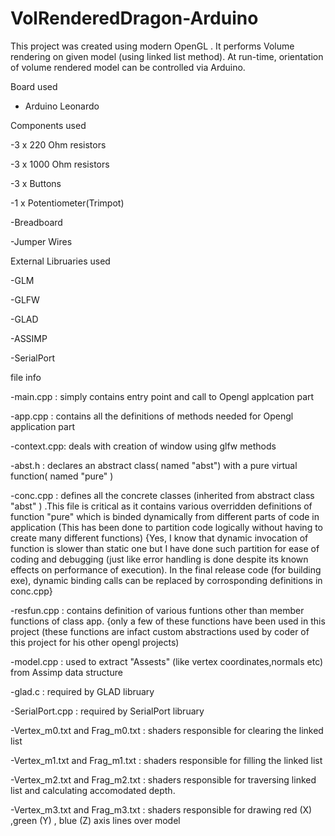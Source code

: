 # VolRenderedDragon-Arduino
This project was created using modern OpenGL . It performs Volume rendering on given model (using linked list method). At run-time, orientation of volume rendered model can be controlled via Arduino.


Board used

- Arduino Leonardo



Components used

-3 x 220 Ohm resistors

-3 x 1000 Ohm resistors

-3 x Buttons

-1 x Potentiometer(Trimpot)

-Breadboard

-Jumper Wires




External Libruaries used

-GLM

-GLFW

-GLAD

-ASSIMP

-SerialPort




file info

-main.cpp : simply contains entry point and call to Opengl applcation part

-app.cpp : contains all the definitions of methods needed for Opengl application part

-context.cpp: deals with creation of window using glfw methods

-abst.h : declares an abstract class( named "abst") with a pure virtual function( named "pure" )

-conc.cpp : defines all the concrete classes (inherited from abstract class "abst" ) .This file is critical as it contains various overridden definitions of function "pure" which is binded dynamically from different parts of code in application (This has been done to partition code logically without having to create many different functions) {Yes, I know that dynamic invocation of function is slower than static one but I have done such partition for ease of coding and debugging (just like error handling is done despite its known effects on performance of execution). In the final release code (for building exe), dynamic binding calls can be replaced by corrosponding definitions in conc.cpp}

-resfun.cpp : contains definition of various funtions other than member functions of class app. {only a few of these functions have been used in this project (these functions are infact custom abstractions used by coder of this project for his other opengl projects)

-model.cpp : used to extract "Assests" (like vertex coordinates,normals etc) from Assimp data structure


-glad.c : required by GLAD libruary


-SerialPort.cpp : required by SerialPort libruary


-Vertex_m0.txt and Frag_m0.txt : shaders responsible for clearing the linked list


-Vertex_m1.txt and Frag_m1.txt : shaders responsible for filling the linked list 


-Vertex_m2.txt and Frag_m2.txt : shaders responsible for traversing linked list and calculating accomodated depth.


-Vertex_m3.txt and Frag_m3.txt : shaders responsible for drawing red (X) ,green (Y) , blue (Z) axis lines over model


